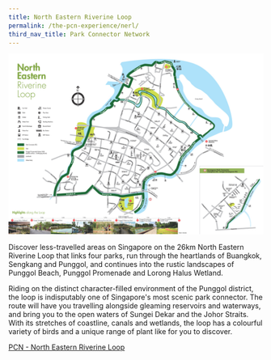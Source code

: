 ```yaml
---
title: North Eastern Riverine Loop
permalink: /the-pcn-experience/nerl/
third_nav_title: Park Connector Network
---
```


![Alt text for image on Isomer site](/images/NERL%20MAP.jpeg)


Discover less-travelled areas on Singapore on the 26km North Eastern Riverine Loop that links four parks, run through the heartlands of Buangkok, Sengkang and Punggol, and continues into the rustic landscapes of Punggol Beach, Punggol Promenade and Lorong Halus Wetland.

Riding on the distinct character-filled environment of the Punggol district, the loop is indisputably one of Singapore's most scenic  park connector. The route will have you travelling alongside gleaming reservoirs and waterways, and bring you to the open waters of Sungei Dekar and the Johor Straits. With its stretches of coastline, canals and wetlands, the loop has a colourful variety of birds and a unique range of plant like for you to discover.

[PCN - North Eastern Riverine Loop](/files/PCN%20NERL%20Brochure.pdf)